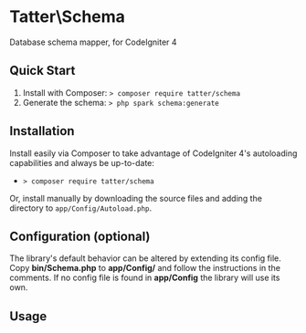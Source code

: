 # Tatter\Schema
Database schema mapper, for CodeIgniter 4

## Quick Start

1. Install with Composer: `> composer require tatter/schema`
2. Generate the schema: `> php spark schema:generate`

## Installation

Install easily via Composer to take advantage of CodeIgniter 4's autoloading capabilities
and always be up-to-date:
* `> composer require tatter/schema`

Or, install manually by downloading the source files and adding the directory to
`app/Config/Autoload.php`.

## Configuration (optional)

The library's default behavior can be altered by extending its config file. Copy
**bin/Schema.php** to **app/Config/** and follow the instructions
in the comments. If no config file is found in **app/Config** the library will use its own.

## Usage

